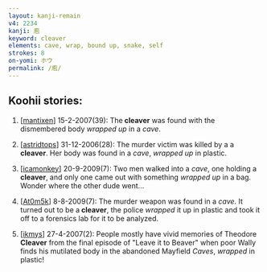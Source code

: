 ```yaml
---
layout: kanji-remain
v4: 2234
kanji: 庖
keyword: cleaver
elements: cave, wrap, bound up, snake, self
strokes: 8
on-yomi: ホウ
permalink: /庖/
---
```


## Koohii stories: 

1) [<a href="http://kanji.koohii.com/profile/mantixen">mantixen</a>] 15-2-2007(39): The<strong> cleaver</strong> was found with the dismembered body <em>wrapped up</em> in a <em>cave</em>.

2) [<a href="http://kanji.koohii.com/profile/astridtops">astridtops</a>] 31-12-2006(28): The murder victim was killed by a a<strong> cleaver</strong>. Her body was found in a <em>cave</em>, <em>wrapped up</em> in plastic.

3) [<a href="http://kanji.koohii.com/profile/icamonkey">icamonkey</a>] 20-9-2009(7): Two men walked into a <em>cave</em>, one holding a<strong> cleaver</strong>, and only one came out with something <em>wrapped up</em> in a bag. Wonder where the other dude went...

4) [<a href="http://kanji.koohii.com/profile/At0m5k">At0m5k</a>] 8-8-2009(7): The murder weapon was found in a <em>cave</em>. It turned out to be a<strong> cleaver</strong>, the police <em>wrapped</em> it up in plastic and took it off to a forensics lab for it to be analyzed.

5) [<a href="http://kanji.koohii.com/profile/ikmys">ikmys</a>] 27-4-2007(2): People mostly have vivid memories of Theodore<strong> Cleaver</strong> from the final episode of &quot;Leave it to Beaver&quot; when poor Wally finds his mutilated body in the abandoned Mayfield <em>Caves</em>, <em>wrapped</em> in plastic!

